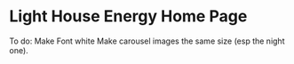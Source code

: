 # Light House Energy Home Page

To do: Make Font white
Make carousel images the same size (esp the night one).
